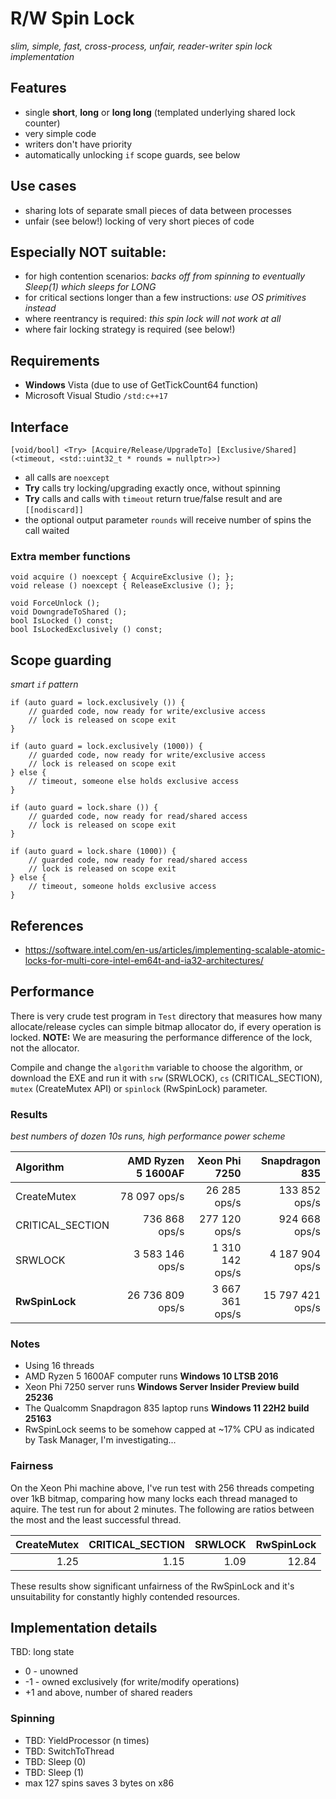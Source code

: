 # R/W Spin Lock
*slim, simple, fast, cross-process, unfair, reader-writer spin lock implementation*

## Features
* single **short**, **long** or **long long** (templated underlying shared lock counter)
* very simple code
* writers don't have priority
* automatically unlocking `if` scope guards, see below

## Use cases
* sharing lots of separate small pieces of data between processes
* unfair (see below!) locking of very short pieces of code

## Especially NOT suitable:
* for high contention scenarios: *backs off from spinning to eventually Sleep(1) which sleeps for LONG*
* for critical sections longer than a few instructions: *use OS primitives instead*
* where reentrancy is required: *this spin lock will not work at all*
* where fair locking strategy is required (see below!)

## Requirements
* **Windows** Vista (due to use of GetTickCount64 function)
* Microsoft Visual Studio `/std:c++17`

## Interface

    [void/bool] <Try> [Acquire/Release/UpgradeTo] [Exclusive/Shared] (<timeout, <std::uint32_t * rounds = nullptr>>)

* all calls are `noexcept`
* **Try** calls try locking/upgrading exactly once, without spinning
* **Try** calls and calls with `timeout` return true/false result and are `[[nodiscard]]`
* the optional output parameter `rounds` will receive number of spins the call waited

### Extra member functions

    void acquire () noexcept { AcquireExclusive (); };
    void release () noexcept { ReleaseExclusive (); };

    void ForceUnlock ();
    void DowngradeToShared ();
    bool IsLocked () const;
    bool IsLockedExclusively () const;

## Scope guarding
*smart `if` pattern*

    if (auto guard = lock.exclusively ()) {
        // guarded code, now ready for write/exclusive access
        // lock is released on scope exit
    }
    
    if (auto guard = lock.exclusively (1000)) {
        // guarded code, now ready for write/exclusive access
        // lock is released on scope exit
    } else {
        // timeout, someone else holds exclusive access
    }
    
    if (auto guard = lock.share ()) {
        // guarded code, now ready for read/shared access
        // lock is released on scope exit
    }
    
    if (auto guard = lock.share (1000)) {
        // guarded code, now ready for read/shared access
        // lock is released on scope exit
    } else {
        // timeout, someone holds exclusive access
    }

## References
* https://software.intel.com/en-us/articles/implementing-scalable-atomic-locks-for-multi-core-intel-em64t-and-ia32-architectures/

## Performance
There is very crude test program in `Test` directory that measures how many allocate/release
cycles can simple bitmap allocator do, if every operation is locked. **NOTE:** We are measuring
the performance difference of the lock, not the allocator.

Compile and change the `algorithm` variable to choose the algorithm, or download the EXE and run it with
`srw` (SRWLOCK), `cs` (CRITICAL_SECTION), `mutex` (CreateMutex API) or `spinlock` (RwSpinLock) parameter.

### Results
*best numbers of dozen 10s runs, high performance power scheme*

| Algorithm | AMD Ryzen 5 1600AF | Xeon Phi 7250 | Snapdragon 835 |
| :--- | ---: | ---: | ---: |
| CreateMutex | 78 097 ops/s | 26 285 ops/s | 133 852 ops/s |
| CRITICAL_SECTION | 736 868 ops/s | 277 120 ops/s | 924 668 ops/s |
| SRWLOCK | 3 583 146 ops/s | 1 310 142 ops/s | 4 187 904 ops/s |
| **RwSpinLock** | 26 736 809 ops/s | 3 667 361 ops/s | 15 797 421 ops/s |

### Notes
* Using 16 threads
* AMD Ryzen 5 1600AF computer runs **Windows 10 LTSB 2016**
* Xeon Phi 7250 server runs **Windows Server Insider Preview build 25236**
* The Qualcomm Snapdragon 835 laptop runs **Windows 11 22H2 build 25163**
* RwSpinLock seems to be somehow capped at ~17% CPU as indicated by Task Manager, I'm investigating...

### Fairness
On the Xeon Phi machine above, I've run test with 256 threads competing over 1kB bitmap, comparing how
many locks each thread managed to aquire. The test run for about 2 minutes.
The following are ratios between the most and the least successful thread.

| CreateMutex | CRITICAL_SECTION | SRWLOCK | **RwSpinLock** |
| ---: | ---: | ---: | ---: |
| 1.25 | 1.15 | 1.09 | 12.84 |

These results show significant unfairness of the RwSpinLock and it's unsuitability for constantly
highly contended resources.

## Implementation details

TBD: long state
 - 0 - unowned
 - -1 - owned exclusively (for write/modify operations)
 - +1 and above, number of shared readers

### Spinning

* TBD: YieldProcessor (n times)
* TBD: SwitchToThread
* TBD: Sleep (0)
* TBD: Sleep (1)
* max 127 spins saves 3 bytes on x86
